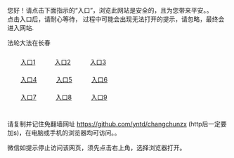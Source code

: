 您好！请点击下面指示的“入口”，浏览此网站是安全的，且为您带来平安。。 <br/>
点击入口后，请耐心等待， 过程中可能会出现无法打开的提示，请忽略，最终会进入网站. </br>

法轮大法在长春<br/>
<div style="padding:10px"><a style="margin:20px" target="_blank" href="https://d2lduym9hcxmrc.cloudfront.net/2Qpsp?vlgjdsyc" id="ccLink1" rel="nofollow">入口1</a> <a target="_blank" style="margin:20px" href="https://d3osf10raesncn.cloudfront.net/2Qpsp?xkjmuw" id="ccLink2" rel="nofollow">入口2</a> <a style="margin:20px" target="_blank" href="https://d19d98ud1t0jx7.cloudfront.net/2Qpsp?isjfuw" id="ccLink3" rel="nofollow">入口3</a></div>

<div style="padding:10px" ><a style="margin:20px" target="_blank" href="https://d2lduym9hcxmrc.cloudfront.net/2Qpsp?vlgjdsyc" id="ccLink4" rel="nofollow">入口4</a> <a style="margin:20px" href="https://d3osf10raesncn.cloudfront.net/2Qpsp?xkjmuw" target="_blank" id="ccLink5" rel="nofollow">入口5</a> <a style="margin:20px" href="https://d19d98ud1t0jx7.cloudfront.net/2Qpsp?isjfuw" target="_blank" id="ccLink6" rel="nofollow">入口6</a></div>

<div style="padding:10px"><a style="margin:20px" target="_blank" href="https://d2lduym9hcxmrc.cloudfront.net/2Qpsp?vlgjdsyc" id="ccLink7" rel="nofollow">入口7</a> <a style="margin:20px" href="https://d3osf10raesncn.cloudfront.net/2Qpsp?xkjmuw" target="_blank" id="ccLink8" rel="nofollow">入口8</a> <a style="margin:20px" target="_blank" href="https://d19d98ud1t0jx7.cloudfront.net/2Qpsp?isjfuw" id="ccLink9" rel="nofollow">入口9</a></div>

<br/>



请复制并记住免翻墙网址 https://github.com/yntd/changchunzx (http后一定要加s)，在电脑或手机的浏览器均可访问。。<br/>

微信如提示停止访问该网页，须先点击右上角，选择浏览器打开。
